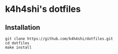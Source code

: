 # k4h4shi's dotfiles

## Installation

```
git clone https://github.com/k4h4shi/dotfiles.git
cd dotfiles
make install
```
